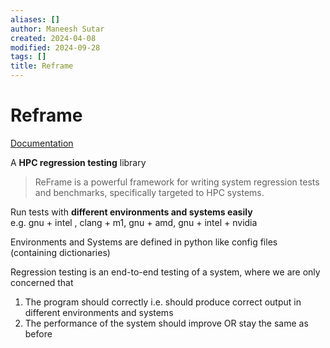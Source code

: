 ```yaml
---
aliases: []
author: Maneesh Sutar
created: 2024-04-08
modified: 2024-09-28
tags: []
title: Reframe
---
```


# Reframe

[Documentation](https://reframe-hpc.readthedocs.io/en/stable/)

A **HPC regression testing** library

 > 
 > ReFrame is a powerful framework for writing system regression tests and benchmarks, specifically targeted to HPC systems.

Run tests with **different environments and systems easily**  
e.g. gnu + intel , clang + m1, gnu + amd, gnu + intel + nvidia

Environments and Systems are defined in python like config files (containing dictionaries)

Regression testing is an end-to-end testing of a system, where we are only concerned that

1. The program should correctly i.e. should produce correct output in different environments and systems
1. The performance of the system should improve OR stay the same as before

